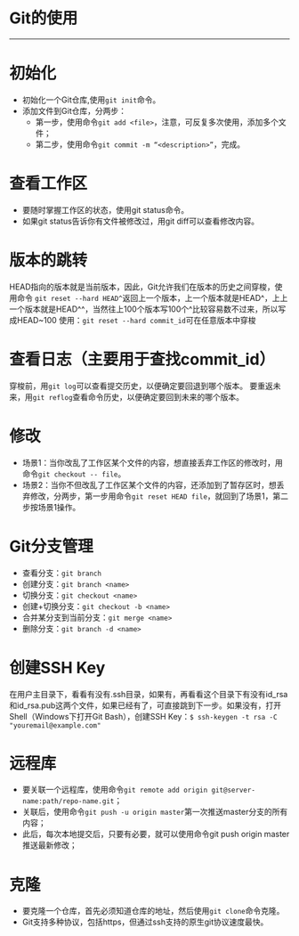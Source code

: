 # Git的使用
---
# 初始化
* 初始化一个Git仓库,使用`git init`命令。
* 添加文件到Git仓库，分两步：
  + 第一步，使用命令`git add <file>`，注意，可反复多次使用，添加多个文件；
  + 第二步，使用命令`git commit -m “<description>”`，完成。

# 查看工作区
* 要随时掌握工作区的状态，使用git status命令。
* 如果git status告诉你有文件被修改过，用git diff可以查看修改内容。

# 版本的跳转
HEAD指向的版本就是当前版本，因此，Git允许我们在版本的历史之间穿梭，使用命令
`git reset --hard HEAD^`返回上一个版本，上一个版本就是HEAD^，上上一个版本就是HEAD^^，当然往上100个版本写100个^比较容易数不过来，所以写成HEAD~100
使用：`git reset --hard commit_id`可在任意版本中穿梭

# 查看日志（主要用于查找commit_id）
穿梭前，用`git log`可以查看提交历史，以便确定要回退到哪个版本。
要重返未来，用`git reflog`查看命令历史，以便确定要回到未来的哪个版本。

# 修改
- 场景1：当你改乱了工作区某个文件的内容，想直接丢弃工作区的修改时，用命令`git checkout -- file`。
- 场景2：当你不但改乱了工作区某个文件的内容，还添加到了暂存区时，想丢弃修改，分两步，第一步用命令`git reset HEAD file`，就回到了场景1，第二步按场景1操作。

# Git分支管理
- 查看分支：`git branch`
- 创建分支：`git branch <name>`
- 切换分支：`git checkout <name>`
- 创建+切换分支：`git checkout -b <name>`
- 合并某分支到当前分支：`git merge <name>`
- 删除分支：`git branch -d <name>`

# 创建SSH Key
在用户主目录下，看看有没有.ssh目录，如果有，再看看这个目录下有没有id_rsa和id_rsa.pub这两个文件，如果已经有了，可直接跳到下一步。如果没有，打开Shell（Windows下打开Git Bash），创建SSH Key：`$ ssh-keygen -t rsa -C "youremail@example.com"`

# 远程库
- 要关联一个远程库，使用命令`git remote add origin git@server-name:path/repo-name.git`；
- 关联后，使用命令`git push -u origin master`第一次推送master分支的所有内容；
- 此后，每次本地提交后，只要有必要，就可以使用命令git push origin master推送最新修改；

# 克隆
- 要克隆一个仓库，首先必须知道仓库的地址，然后使用`git clone`命令克隆。
- Git支持多种协议，包括https，但通过ssh支持的原生git协议速度最快。
